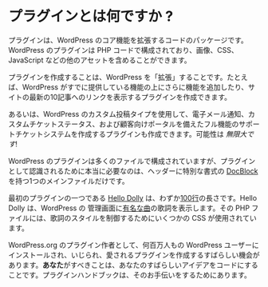<!--
# What is a Plugin?
-->
# プラグインとは何ですか ?

<!--
Plugins are packages of code that extend the core functionality of WordPress. WordPress plugins are made up of PHP code and can include other assets such as images, CSS, and JavaScript.
-->
プラグインは、WordPress のコア機能を拡張するコードのパッケージです。WordPress のプラグインは PHP コードで構成されており、画像、CSS、JavaScript などの他のアセットを含めることができます。

<!--
By making your own plugin you are _extending_ WordPress, for example, building additional functionality on top of what WordPress already offers, or you could write a plugin that displays links to the ten most recent posts on your site.
-->
プラグインを作成することは、WordPress を「拡張」することです。たとえば、WordPress がすでに提供している機能の上にさらに機能を追加したり、サイトの最新の10記事へのリンクを表示するプラグインを作成できます。

<!--
Or, using WordPress' custom post types, you could write a plugin that creates a full-featured support ticketing system with email notifications, custom ticket statuses, and a client-facing portal. The possibilities are _endless_!_
-->
あるいは、WordPress のカスタム投稿タイプを使用して、電子メール通知、カスタムチケットステータス、および顧客向けポータルを備えたフル機能のサポートチケットシステムを作成するプラグインも作成できます。可能性は _無限大です_!

<!--
Most WordPress plugins are composed of many files, but a plugin really only _needs_ one main file with a specifically formatted [DocBlock](https://en.wikipedia.org/wiki/PHPDoc) in the header.
-->
WordPress のプラグインは多くのファイルで構成されていますが、プラグインとして認識されるために本当に必要なのは、ヘッダーに特別な書式の [DocBlock](https://en.wikipedia.org/wiki/PHPDoc) を持つ1つのメインファイルだけです。

<!--
[Hello Dolly](https://wordpress.org/plugins/hello-dolly/ "Hello Dolly"), one of the first plugins, is only [100 lines](https://plugins.trac.wordpress.org/browser/hello-dolly/trunk/hello.php) long. Hello Dolly shows lyrics from [the famous song](https://en.wikipedia.org/wiki/Hello,_Dolly!_(song)) in the WordPress admin. Some CSS is used in the PHP file to control how the lyric is styled.
-->

最初のプラグインの一つである [Hello Dolly](https://ja.wordpress.org/plugins/hello-dolly/ "Hello Dolly") は、わずか[100行](https://plugins.trac.wordpress.org/browser/hello-dolly/trunk/hello.php)の長さです。Hello Dolly は、WordPress の 管理画面に[有名な曲](https://en.wikipedia.org/wiki/Hello,_Dolly!_(song))の歌詞を表示します。その PHP ファイルには、歌詞のスタイルを制御するためにいくつかの CSS が使用されています。

<!--
As a WordPress.org plugin author, you have an amazing opportunity to create a plugin that will be installed, tinkered with, and loved by millions of WordPress users. All **you** need to do is turn your great idea into code. The Plugin Handbook is here to help you with that.
-->
WordPress.org のプラグイン作者として、何百万人もの WordPress ユーザーにインストールされ、いじられ、愛されるプラグインを作成するすばらしい機会があります。**あなた**がすべきことは、あなたのすばらしいアイデアをコードにすることです。プラグインハンドブックは、そのお手伝いをするためにあります。
